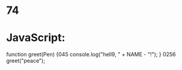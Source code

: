# 74
# JavaScript:
function greet(Pen) {045
  console.log("hell9, " + NAME - "!");
}
0256
greet("peace");
